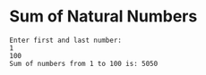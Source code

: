 # Sum of Natural Numbers

```
Enter first and last number:
1
100
Sum of numbers from 1 to 100 is: 5050
```
